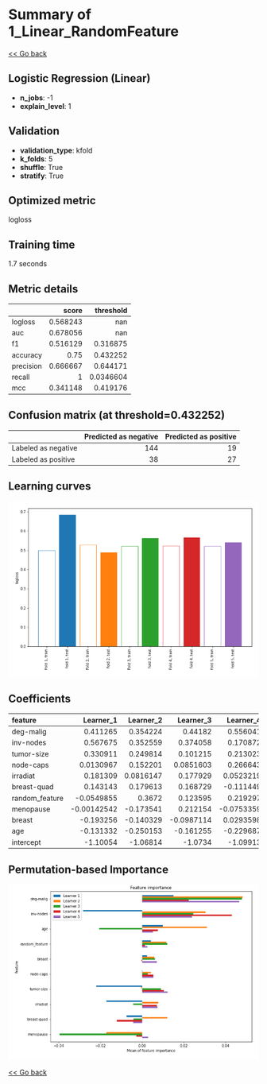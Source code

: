 # Summary of 1_Linear_RandomFeature

[<< Go back](../README.md)


## Logistic Regression (Linear)
- **n_jobs**: -1
- **explain_level**: 1

## Validation
 - **validation_type**: kfold
 - **k_folds**: 5
 - **shuffle**: True
 - **stratify**: True

## Optimized metric
logloss

## Training time

1.7 seconds

## Metric details
|           |    score |   threshold |
|:----------|---------:|------------:|
| logloss   | 0.568243 | nan         |
| auc       | 0.678056 | nan         |
| f1        | 0.516129 |   0.316875  |
| accuracy  | 0.75     |   0.432252  |
| precision | 0.666667 |   0.644171  |
| recall    | 1        |   0.0346604 |
| mcc       | 0.341148 |   0.419176  |


## Confusion matrix (at threshold=0.432252)
|                     |   Predicted as negative |   Predicted as positive |
|:--------------------|------------------------:|------------------------:|
| Labeled as negative |                     144 |                      19 |
| Labeled as positive |                      38 |                      27 |

## Learning curves
![Learning curves](learning_curves.png)

## Coefficients
| feature        |   Learner_1 |   Learner_2 |   Learner_3 |   Learner_4 |   Learner_5 |
|:---------------|------------:|------------:|------------:|------------:|------------:|
| deg-malig      |  0.411265   |   0.354224  |   0.44182   |   0.556041  |   0.421302  |
| inv-nodes      |  0.567675   |   0.352559  |   0.374058  |   0.170872  |   0.292648  |
| tumor-size     |  0.330911   |   0.249814  |   0.101215  |   0.213023  |   0.230676  |
| node-caps      |  0.0130967  |   0.152201  |   0.0851603 |   0.266643  |   0.249009  |
| irradiat       |  0.181309   |   0.0816147 |   0.177929  |   0.0523219 |   0.12731   |
| breast-quad    |  0.143143   |   0.179613  |   0.168729  |  -0.111449  |   0.160104  |
| random_feature | -0.0549855  |   0.3672    |   0.123595  |   0.219297  |  -0.303561  |
| menopause      | -0.00142542 |  -0.173541  |   0.212154  |  -0.0753359 |   0.0935674 |
| breast         | -0.193256   |  -0.140329  |  -0.0987114 |   0.0293598 |  -0.12696   |
| age            | -0.131332   |  -0.250153  |  -0.161255  |  -0.229687  |  -0.0580584 |
| intercept      | -1.10054    |  -1.06814   |  -1.0734    |  -1.09913   |  -1.0843    |


## Permutation-based Importance
![Permutation-based Importance](permutation_importance.png)

[<< Go back](../README.md)
